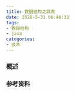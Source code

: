 ```yaml
---
title: 数据结构之跳表
date: 2020-5-31 06:46:32
tags:
- 数据结构
- java
categories:
- 技术
---
```


### 概述



<!-- more -->



### 参考资料

